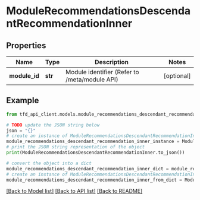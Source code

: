 # ModuleRecommendationsDescendantRecommendationInner


## Properties

Name | Type | Description | Notes
------------ | ------------- | ------------- | -------------
**module_id** | **str** | Module identifier (Refer to /meta/module API) | [optional] 

## Example

```python
from tfd_api_client.models.module_recommendations_descendant_recommendation_inner import ModuleRecommendationsDescendantRecommendationInner

# TODO update the JSON string below
json = "{}"
# create an instance of ModuleRecommendationsDescendantRecommendationInner from a JSON string
module_recommendations_descendant_recommendation_inner_instance = ModuleRecommendationsDescendantRecommendationInner.from_json(json)
# print the JSON string representation of the object
print(ModuleRecommendationsDescendantRecommendationInner.to_json())

# convert the object into a dict
module_recommendations_descendant_recommendation_inner_dict = module_recommendations_descendant_recommendation_inner_instance.to_dict()
# create an instance of ModuleRecommendationsDescendantRecommendationInner from a dict
module_recommendations_descendant_recommendation_inner_from_dict = ModuleRecommendationsDescendantRecommendationInner.from_dict(module_recommendations_descendant_recommendation_inner_dict)
```
[[Back to Model list]](../README.md#documentation-for-models) [[Back to API list]](../README.md#documentation-for-api-endpoints) [[Back to README]](../README.md)


